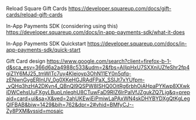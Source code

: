 Reload Square Gift Cards
https://developer.squareup.com/docs/gift-cards/reload-gift-cards

In-App Payments SDK (considering using this)
https://developer.squareup.com/docs/in-app-payments-sdk/what-it-does

In-App Payments SDK Quickstart
https://developer.squareup.com/docs/in-app-payments-sdk/quick-start


Gift Card design
https://www.google.com/search?client=firefox-b-1-d&sca_esv=366d6a2a4988c533&udm=2&fbs=AIIjpHxU7SXXniUZfeShr2fp4giZ1Y6MJ25_tmWITc7uy4KIeioyp3OhN11EY0n5qfq-zENwnGygERInUV_0g0XKeHGJRAdFPaX_SSIJt7xYUfpm-_vQHq3hzHA2DKyn4_QBnQl9QSPW8ISHQ0OitRg6rbhOiAHpaPYKwp8XXwkiDWCehsUuFXgyLBupLnleqhU8CTuwFaD9RIZ6lrPalVfJZgukZQ7Ljg&q=prepaid+card+ui&sa=X&ved=2ahUKEwiEiPmiwLaPAxWN4skDHYBYDXgQtKgLegQIFBAB&biw=1429&bih=762&dpr=2#vhid=BMfyCJ--Zy8PXM&vssid=mosaic

